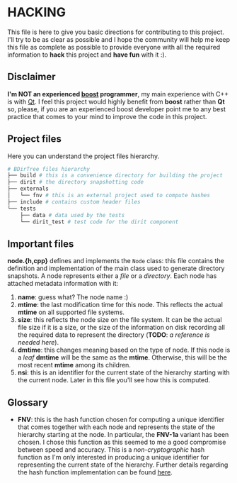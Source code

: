 # HACKING

This file is here to give you basic directions for contributing to this project.
I'll try to be as clear as possible and I hope the community will help me keep this file as complete as possible to provide everyone with all the required information to **hack** this project and **have fun** with it :).


Disclaimer
----------
**I'm NOT an experienced [boost](http://boost.org) programmer**, my main experience with C++ is with [Qt](http://qt.io). I feel this project would highly benefit from **boost** rather than **Qt** so, please, if you are an experienced boost developer point me to any best practice that comes to your mind to improve the code in this project.

Project files
----------------

Here you can understand the project files hierarchy.

```bash
# BDirTree files hierarchy
├── build # this is a convenience directory for building the project
├── dirit # the directory snapshotting code
├── externals
│   └── fnv # this is an external project used to compute hashes
├── include # contains custom header files
└── tests
    ├── data # data used by the tests
    └── dirit_test # test code for the dirit component
```

Important files
---------------
**node.{h,cpp}** defines and implements the `Node` class: this file contains the definition and implementation of the main class used to generate directory snapshots. A node represents either a *file* or a *directory*. Each node has attached metadata information with it:

1. **name**: guess what? The node name :)
2. **mtime**: the last modification time for this node. This reflects the actual **mtime** on all supported file systems.
3. **size**: this reflects the node size on the file system. It can be the actual file size if it is a size, or the size of the information on disk recording all the required data to represent the directory (**TODO**: *a reference is needed here*).
4. **dmtime**: this changes meaning based on the type of node. If this node is a *leaf* **dmtime** will be the same as the **mtime**. Otherwise, this will be the most recent **mtime** among its children.
5. **nsi**: this is an identifier for the current state of the hierarchy starting with the current node. Later in this file you'll see how this is computed.


Glossary
---------

* **FNV**: this is the hash function chosen for computing a unique identifier that comes together with each node and represents the state of the hierarchy starting at the node. In particular, the **FNV-1a** variant has been chosen. I chose this function as this seemed to me a good compromise between speed and accuracy. This is a *non-cryptographic* hash function as I'm only interested in producing a unique identifier for representing the current state of the hierarchy. Further details regarding the hash function implementation can be found [here](http://www.isthe.com/chongo/tech/comp/fnv/index.html).


